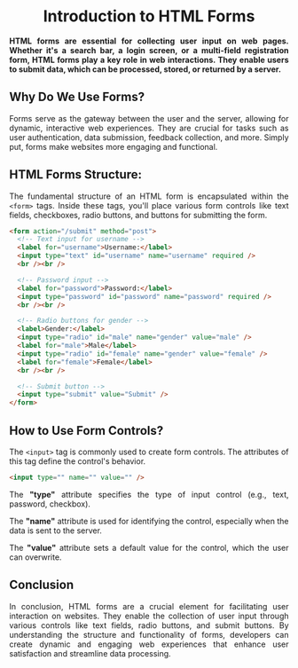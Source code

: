 <style>
  body {
    text-align: justify;
  }
</style>

<h1 style="text-align: center;">Introduction to HTML Forms</h1>

<b>HTML forms are essential for collecting user input on web pages. Whether it's a search bar, a login screen, or a multi-field registration form, HTML forms play a key role in web interactions. They enable users to submit data, which can be processed, stored, or returned by a server.</b>

## Why Do We Use Forms?

Forms serve as the gateway between the user and the server, allowing for dynamic, interactive web experiences. They are crucial for tasks such as user authentication, data submission, feedback collection, and more. Simply put, forms make websites more engaging and functional.

## HTML Forms Structure:

The fundamental structure of an HTML form is encapsulated within the `<form>` tags. Inside these tags, you'll place various form controls like text fields, checkboxes, radio buttons, and buttons for submitting the form.

```html
<form action="/submit" method="post">
  <!-- Text input for username -->
  <label for="username">Username:</label>
  <input type="text" id="username" name="username" required />
  <br /><br />

  <!-- Password input -->
  <label for="password">Password:</label>
  <input type="password" id="password" name="password" required />
  <br /><br />

  <!-- Radio buttons for gender -->
  <label>Gender:</label>
  <input type="radio" id="male" name="gender" value="male" />
  <label for="male">Male</label>
  <input type="radio" id="female" name="gender" value="female" />
  <label for="female">Female</label>
  <br /><br />

  <!-- Submit button -->
  <input type="submit" value="Submit" />
</form>
```

## How to Use Form Controls?

The `<input>` tag is commonly used to create form controls. The attributes of this tag define the control's behavior.

```html
<input type="" name="" value="" />
```

The **"type"** attribute specifies the type of input control (e.g., text, password, checkbox).

The **"name"** attribute is used for identifying the control, especially when the data is sent to the server.

The **"value"** attribute sets a default value for the control, which the user can overwrite.

## Conclusion

In conclusion, HTML forms are a crucial element for facilitating user interaction on websites. They enable the collection of user input through various controls like text fields, radio buttons, and submit buttons. By understanding the structure and functionality of forms, developers can create dynamic and engaging web experiences that enhance user satisfaction and streamline data processing.
